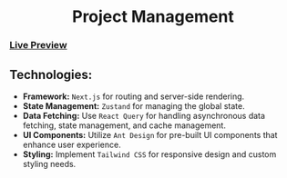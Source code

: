 <h1 align="center">Project Management </h1>

### [Live Preview](https://project-management-tools.vercel.app)

## Technologies:

- **Framework:** `Next.js` for routing and server-side rendering.
- **State Management:** `Zustand` for managing the global state.
- **Data Fetching:** Use `React Query` for handling asynchronous data fetching, state management, and cache management.
- **UI Components:** Utilize `Ant Design` for pre-built UI components that enhance user experience.
- **Styling:** Implement `Tailwind CSS` for responsive design and custom styling needs.
